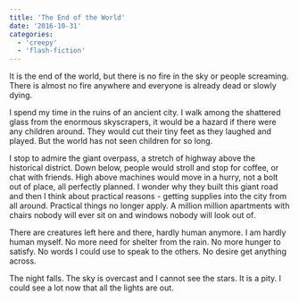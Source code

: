 ```yaml
---
title: 'The End of the World'
date: '2016-10-31'
categories:
  - 'creepy'
  - 'flash-fiction'
---
```


It is the end of the world, but there is no fire in the sky or people screaming.
There is almost no fire anywhere and everyone is already dead or slowly dying.

<!-- truncate -->

I spend my time in the ruins of an ancient city. I walk among the shattered
glass from the enormous skyscrapers, it would be a hazard if there were any
children around. They would cut their tiny feet as they laughed and played. But
the world has not seen children for so long.

I stop to admire the giant overpass, a stretch of highway above the historical
district. Down below, people would stroll and stop for coffee, or chat with
friends. High above machines would move in a hurry, not a bolt out of place, all
perfectly planned. I wonder why they built this giant road and then I think
about practical reasons - getting supplies into the city from all around.
Practical things no longer apply. A million million apartments with chairs
nobody will ever sit on and windows nobody will look out of.

There are creatures left here and there, hardly human anymore. I am hardly human
myself. No more need for shelter from the rain. No more hunger to satisfy. No
words I could use to speak to the others. No desire get anything across.

The night falls. The sky is overcast and I cannot see the stars. It is a pity. I
could see a lot now that all the lights are out.
